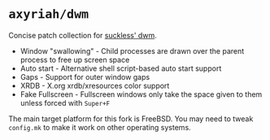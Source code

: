 # `axyriah/dwm`

Concise patch collection for [suckless' dwm].

[suckless' dwm]: https://dwm.suckless.org/

-   Window "swallowing" - Child processes are drawn over the parent process to free up screen
    space
-   Auto start - Alternative shell script-based auto start support
-   Gaps - Support for outer window gaps
-   XRDB - X.org xrdb/xresources color support
-   Fake Fullscreen - Fullscreen windows only take the space given to them unless forced with `Super+F`

The main target platform for this fork is FreeBSD. You may need to tweak `config.mk` to
make it work on other operating systems.
